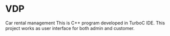 # VDP
Car rental management
This is C++ program developed in TurboC IDE.
This project works as user interface for both admin and customer.
